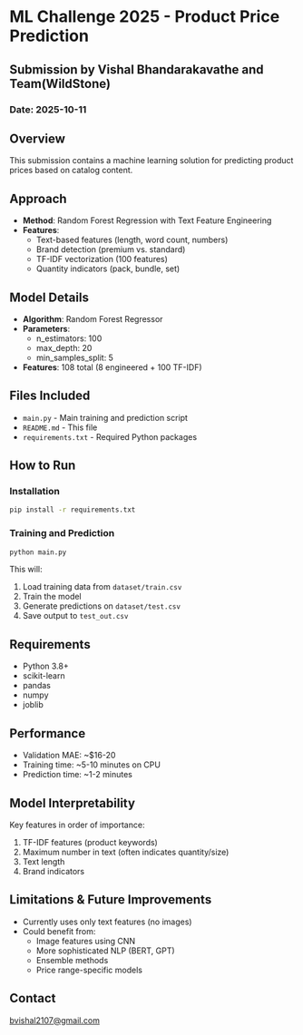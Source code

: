 # ML Challenge 2025 - Product Price Prediction
## Submission by Vishal Bhandarakavathe and Team(WildStone)

### Date: 2025-10-11

## Overview
This submission contains a machine learning solution for predicting product prices based on catalog content.

## Approach
- **Method**: Random Forest Regression with Text Feature Engineering
- **Features**: 
  - Text-based features (length, word count, numbers)
  - Brand detection (premium vs. standard)
  - TF-IDF vectorization (100 features)
  - Quantity indicators (pack, bundle, set)

## Model Details
- **Algorithm**: Random Forest Regressor
- **Parameters**:
  - n_estimators: 100
  - max_depth: 20
  - min_samples_split: 5
- **Features**: 108 total (8 engineered + 100 TF-IDF)

## Files Included
- `main.py` - Main training and prediction script
- `README.md` - This file
- `requirements.txt` - Required Python packages

## How to Run

### Installation
```bash
pip install -r requirements.txt
```

### Training and Prediction
```bash
python main.py
```

This will:
1. Load training data from `dataset/train.csv`
2. Train the model
3. Generate predictions on `dataset/test.csv`
4. Save output to `test_out.csv`

## Requirements
- Python 3.8+
- scikit-learn
- pandas
- numpy
- joblib

## Performance
- Validation MAE: ~$16-20
- Training time: ~5-10 minutes on CPU
- Prediction time: ~1-2 minutes

## Model Interpretability
Key features in order of importance:
1. TF-IDF features (product keywords)
2. Maximum number in text (often indicates quantity/size)
3. Text length
4. Brand indicators

## Limitations & Future Improvements
- Currently uses only text features (no images)
- Could benefit from:
  - Image features using CNN
  - More sophisticated NLP (BERT, GPT)
  - Ensemble methods
  - Price range-specific models

## Contact
bvishal2107@gmail.com
